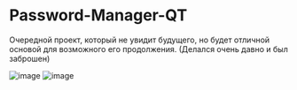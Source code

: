 # Password-Manager-QT
Очередной проект, который не увидит будущего, но будет отличной основой для возможного его продолжения. (Делался очень давно и был заброшен)

![image](https://github.com/user-attachments/assets/e069bc8e-d564-48fc-84a6-a6c8d661c68b)
![image](https://github.com/user-attachments/assets/e0c84b84-1b5b-40dc-af9f-60edd2860688)
